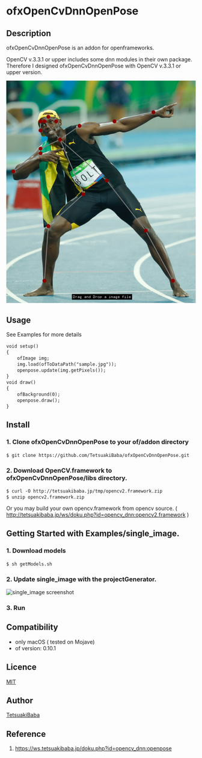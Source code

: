 # ofxOpenCvDnnOpenPose

## Description
ofxOpenCvDnnOpenPose is an addon for openframeworks.

OpenCV v.3.3.1 or upper includes some dnn modules in their own package. Therefore I designed ofxOpenCvDnnOpenPose with OpenCV v.3.3.1 or upper version.

![sample gif](sample.png)

## Usage
See Examples for more details
```
void setup()
{
    ofImage img;
    img.load(ofToDataPath("sample.jpg"));
    openpose.update(img.getPixels());
}
void draw()
{
    ofBackground(0);
    openpose.draw();
}

```


## Install
### 1. Clone ofxOpenCvDnnOpenPose to your of/addon directory
    $ git clone https://github.com/TetsuakiBaba/ofxOpenCvDnnOpenPose.git
### 2. Download OpenCV.framework to ofxOpenCvDnnOpenPose/libs directory. 
    $ curl -O http://tetsuakibaba.jp/tmp/opencv2.framework.zip
    $ unzip opencv2.framework.zip
   
Or you may build your own opencv.framework from opencv source. ( http://tetsuakibaba.jp/ws/doku.php?id=opencv_dnn:opencv2.framework )

## Getting Started with Examples/single_image.
### 1. Download models
    $ sh getModels.sh
### 2. Update single_image with the projectGenerator.
![single_image screenshot](projectGenerator.png)
### 3. Run

## Compatibility
- only macOS ( tested on Mojave)
- of version: 0.10.1

## Licence
[MIT](https://opensource.org/licenses/MIT)

## Author
[TetsuakiBaba](https://github.com/TetsuakiBaba)

## Reference
1. https://ws.tetsuakibaba.jp/doku.php?id=opencv_dnn:openpose


